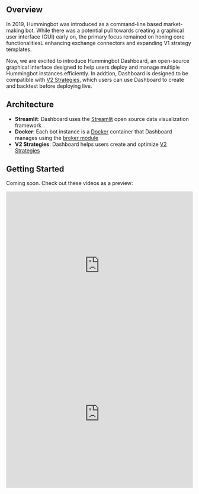 ## Overview

In 2019, Hummingbot was introduced as a command-line based market-making bot. While there was a potential pull towards creating a graphical user interface (GUI) early on, the primary focus remained on honing core functionalitiesL enhancing exchange connectors and expanding V1 strategy templates.

Now, we are excited to introduce Hummingbot Dashboard, an open-source graphical interface designed to help users deploy and manage multiple Hummingbot instances efficiently. In addtion, Dashboard is designed to be compatible with [V2 Strategies](/v2-strategies), which users can use Dashboard to create and backtest before deploying live.


## Architecture

* **Streamlit**: Dashboard uses the [Streamlit](https://streamlit.io/) open source data visualization framework
* **Docker**: Each bot instance is a [Docker](https://docker.io/) container that Dashboard manages using the [broker module](/installation/brokers)
* **V2 Strategies**: Dashboard helps users create and optimize [V2 Strategies](/v2-strategies)

## Getting Started

Coming soon. Check out these videos as a preview:

<iframe style="width:100%; min-height:400px;" src="https://www.youtube.com/embed/3WqNV543goI" frameborder="0" allow="accelerometer; autoplay; encrypted-media; gyroscope; picture-in-picture" allowfullscreen></iframe>

<br />

<iframe style="width:100%; min-height:400px;" src="https://www.youtube.com/embed/GhvTaIWHqrU" frameborder="0" allow="accelerometer; autoplay; encrypted-media; gyroscope; picture-in-picture" allowfullscreen></iframe>